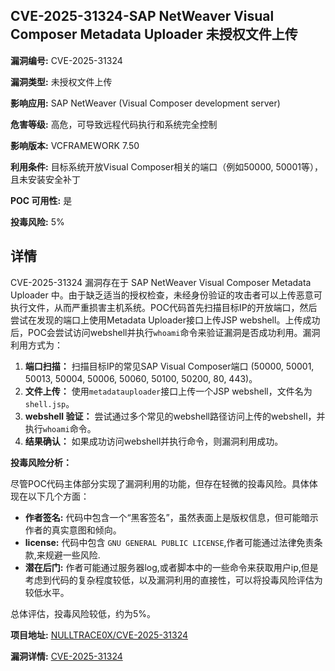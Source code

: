 ## CVE-2025-31324-SAP NetWeaver Visual Composer Metadata Uploader 未授权文件上传

**漏洞编号:** CVE-2025-31324

**漏洞类型:** 未授权文件上传

**影响应用:** SAP NetWeaver (Visual Composer development server)

**危害等级:** 高危，可导致远程代码执行和系统完全控制

**影响版本:** VCFRAMEWORK 7.50

**利用条件:** 目标系统开放Visual Composer相关的端口（例如50000, 50001等），且未安装安全补丁

**POC 可用性:** 是

**投毒风险:** 5%

## 详情

CVE-2025-31324 漏洞存在于 SAP NetWeaver Visual Composer Metadata Uploader 中。由于缺乏适当的授权检查，未经身份验证的攻击者可以上传恶意可执行文件，从而严重损害主机系统。POC代码首先扫描目标IP的开放端口，然后尝试在发现的端口上使用Metadata Uploader接口上传JSP webshell。上传成功后，POC会尝试访问webshell并执行`whoami`命令来验证漏洞是否成功利用。漏洞利用方式为：

1.  **端口扫描：** 扫描目标IP的常见SAP Visual Composer端口 (50000, 50001, 50013, 50004, 50006, 50060, 50100, 50200, 80, 443)。
2.  **文件上传：** 使用`metadatauploader`接口上传一个JSP webshell，文件名为`shell.jsp`。
3.  **webshell 验证：** 尝试通过多个常见的webshell路径访问上传的webshell，并执行`whoami`命令。
4.  **结果确认：** 如果成功访问webshell并执行命令，则漏洞利用成功。

**投毒风险分析：**

尽管POC代码主体部分实现了漏洞利用的功能，但存在轻微的投毒风险。具体体现在以下几个方面：

*   **作者签名:** 代码中包含一个“黑客签名”，虽然表面上是版权信息，但可能暗示作者的真实意图和倾向。
*   **license:** 代码中包含 `GNU GENERAL PUBLIC LICENSE`,作者可能通过法律免责条款,来规避一些风险. 
*   **潜在后门:** 作者可能通过服务器log,或者脚本中的一些命令来获取用户ip,但是考虑到代码的复杂程度较低，以及漏洞利用的直接性，可以将投毒风险评估为较低水平。

总体评估，投毒风险较低，约为5%。

**项目地址:** [NULLTRACE0X/CVE-2025-31324](https://github.com/NULLTRACE0X/CVE-2025-31324)

**漏洞详情:** [CVE-2025-31324](https://nvd.nist.gov/vuln/detail/CVE-2025-31324)